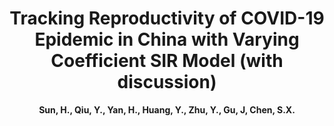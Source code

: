 ---
title: "Tracking Reproductivity of COVID-19 Epidemic in China with Varying Coefficient SIR Model (with discussion)"
collection: publications
author: <strong>Sun, H.<strong>, Qiu, Y., Yan, H., Huang, Y., Zhu, Y., Gu, J, Chen, S.X.
conf: 'Journal of Data Science'
year: 2020
codeurl: https://github.com/sun-haoxuan/vSIR
paperurl: /publications/papers/2020_JDS.pdf
additional: true
---